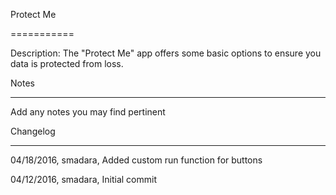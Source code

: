 Protect Me

===========

Description: The "Protect Me" app offers some basic options to ensure you data is protected from loss.



Notes

----

Add any notes you may find pertinent
 


Changelog

----
04/18/2016, smadara, Added custom run function for buttons

04/12/2016, smadara, Initial commit